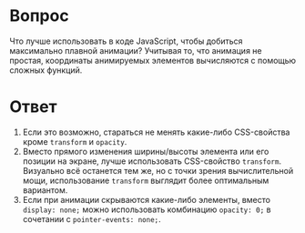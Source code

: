 # Вопрос

Что лучше использовать в коде JavaScript, чтобы добиться максимально плавной анимации? Учитывая то, что анимация не простая, координаты анимируемых элементов вычисляются с помощью сложных функций. 

# Ответ

1. Если это возможно, стараться не менять какие-либо CSS-свойства кроме `transform` и `opacity`.
2. Вместо прямого изменения ширины/высоты элемента или его позиции на экране, лучше использовать CSS-свойство `transform`. Визуально всё останется тем же, но с точки зрения вычислительной мощи, использование `transform` выглядит более оптимальным вариантом.
3. Если при анимации скрываются какие-либо элементы, вместо `display: none;` можно использовать комбинацию `opacity: 0;` в сочетании с `pointer-events: none;`.
